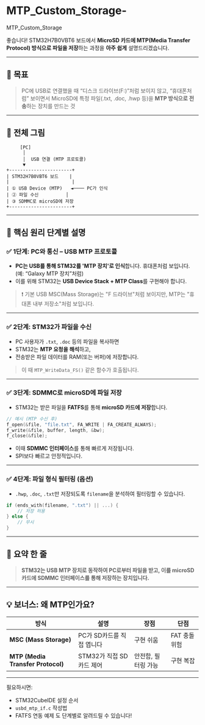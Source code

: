 # MTP_Custom_Storage-
MTP_Custom_Storage 

좋습니다! STM32H7B0VBT6 보드에서 **MicroSD 카드에 MTP(Media Transfer Protocol) 방식으로 파일을 저장**하는 과정을 **아주 쉽게** 설명드리겠습니다.

---

## 🔷 목표

> PC에 USB로 연결했을 때
> “디스크 드라이브(F:)”처럼 보이지 않고,
> “휴대폰처럼” 보이면서
> MicroSD에 특정 파일(.txt, .doc, .hwp 등)을 **MTP 방식으로 전송**하는 장치를 만드는 것

---

## 🔷 전체 그림

```plaintext
     [PC]
      │
      │  USB 연결 (MTP 프로토콜)
      ▼
+-----------------------+
| STM32H7B0VBT6 보드    |
|                       |
| ① USB Device (MTP)   ◄──── PC가 인식
| ② 파일 수신          │
| ③ SDMMC로 microSD에 저장
+-----------------------+
```

---

## 🔷 핵심 원리 단계별 설명

### ✅ 1단계: **PC와 통신 – USB MTP 프로토콜**

* **PC는 USB를 통해 STM32를 'MTP 장치'로 인식**합니다.
  휴대폰처럼 보입니다. (예: “Galaxy MTP 장치”처럼)
* 이를 위해 STM32는 **USB Device Stack + MTP Class**를 구현해야 합니다.

> ❗ 기본 USB MSC(Mass Storage)는 "F 드라이브"처럼 보이지만,
> MTP는 "휴대폰 내부 저장소"처럼 보입니다.

---

### ✅ 2단계: **STM32가 파일을 수신**

* PC 사용자가 `.txt`, `.doc` 등의 파일을 복사하면
* STM32는 **MTP 요청을 해석**하고,
* 전송받은 파일 데이터를 RAM(또는 버퍼)에 저장합니다.

> 이 때 `MTP_WriteData_FS()` 같은 함수가 호출됩니다.

---

### ✅ 3단계: **SDMMC로 microSD에 파일 저장**

* STM32는 받은 파일을 **FATFS**를 통해
  **microSD 카드에 저장**합니다.

```c
// 예시 (MTP 수신 후)
f_open(&file, "file.txt", FA_WRITE | FA_CREATE_ALWAYS);
f_write(&file, buffer, length, &bw);
f_close(&file);
```

* 이때 **SDMMC 인터페이스**를 통해 빠르게 저장됩니다.
* SPI보다 빠르고 안정적입니다.

---

### ✅ 4단계: **파일 형식 필터링 (옵션)**

* `.hwp`, `.doc`, `.txt`만 저장되도록
  `filename`을 분석하여 필터링할 수 있습니다.

```c
if (ends_with(filename, ".txt") || ...) {
    // 저장 허용
} else {
    // 무시
}
```

---

## 🧠 요약 한 줄

> **STM32는 USB MTP 장치로 동작하여 PC로부터 파일을 받고,
> 이를 microSD 카드에 SDMMC 인터페이스를 통해 저장하는 장치입니다.**

---

## 💡 보너스: 왜 MTP인가요?

| 방식                                | 설명                | 장점          | 단점        |
| --------------------------------- | ----------------- | ----------- | --------- |
| **MSC (Mass Storage)**            | PC가 SD카드를 직접 엽니다  | 구현 쉬움       | FAT 충돌 위험 |
| **MTP (Media Transfer Protocol)** | STM32가 직접 SD카드 제어 | 안전함, 필터링 가능 | 구현 복잡     |

---

필요하시면:

* STM32CubeIDE 설정 순서
* `usbd_mtp_if.c` 작성법
* FATFS 연동 예제
  도 단계별로 알려드릴 수 있습니다!
